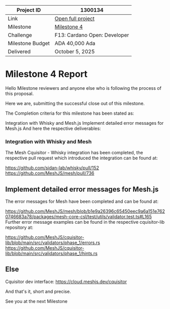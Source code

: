 |Project ID|1300134|
|-----------|-------------|
|Link|[Open full project](https://projectcatalyst.io/funds/10/f13-cardano-open-developers/mesh-cquisitor-transaction-investigation-tool)|
|Milestone|[Milestone 4](https://milestones.projectcatalyst.io/projects/1300134/milestones/4)
|Challenge|F13: Cardano Open: Developer|
|Milestone Budget|ADA 40,000 Ada|
|Delivered|October 5, 2025|

# Milestone 4 Report

Hello Milestone reviewers and anyone else who is following the process of this proposal.

Here we are, submitting the successful close out of this milestone.

The Completion criteria for this milestone has been stated as:

Integration with Whisky and Mesh.js
Implement detailed error messages for Mesh.js
And here the respective deliverables:

### Integration with Whisky and Mesh

The Mesh Cquisitor - Whisky integration has been completed, the respective pull request which introduced the integration can be found at:

https://github.com/sidan-lab/whisky/pull/152 
https://github.com/MeshJS/mesh/pull/736 
## Implement detailed error messages for Mesh.js

The error messages for Mesh have been completed and can be found at:

https://github.com/MeshJS/mesh/blob/b1e9a26396c65450eec9a6a151e7620746683a78/packages/mesh-core-csl/test/utils/validator.test.ts#L165 
Further error message examples can be found in the respective cquisitor-lib repository at:

https://github.com/MeshJS/cquisitor-lib/blob/main/src/validators/phase_1/errors.rs 
https://github.com/MeshJS/cquisitor-lib/blob/main/src/validators/phase_1/hints.rs 
## Else

Cquisitor dev interface: https://cloud.meshjs.dev/cquisitor

And that's it, short and precise.

See you at the next Milestone
